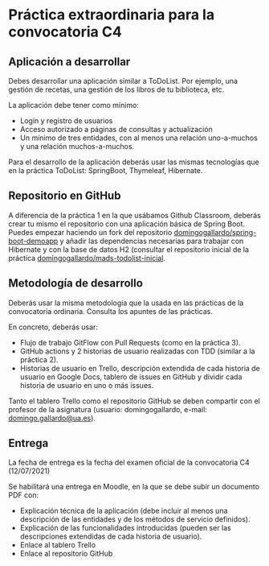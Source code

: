 
# Práctica extraordinaria para la convocatoria C4 #

## Aplicación a desarrollar ##

Debes desarrollar una aplicación similar a ToDoList. Por ejemplo, una
gestión de recetas, una gestión de los libros de tu biblioteca, etc.

La aplicación debe tener como mínimo:

- Login y registro de usuarios
- Acceso autorizado a páginas de consultas y actualización
- Un mínimo de tres entidades, con al menos una relación uno-a-muchos
  y una relación muchos-a-muchos.

Para el desarrollo de la aplicación deberás usar las mismas tecnologías que
en la práctica ToDoList: SpringBoot, Thymeleaf, Hibernate.

## Repositorio en GitHub ##

A diferencia de la práctica 1 en la que usábamos Github Classroom,
deberás crear tu mismo el repositorio con una aplicación básica de
Spring Boot. Puedes empezar haciendo un fork del repositorio
[domingogallardo/spring-boot-demoapp](https://github.com/domingogallardo/spring-boot-demoapp)
y añadir las dependencias necesarias para trabajar con Hibernate y con
la base de datos H2 (consultar el repositorio inicial de la práctica
[domingogallardo/mads-todolist-inicial](https://github.com/domingogallardo/mads-todolist-inicial).


## Metodología de desarrollo ##

Deberás usar la misma metodología que la usada en las prácticas de la
convocatoria ordinaria. Consulta los apuntes de las prácticas.

En concreto, deberás usar:

- Flujo de trabajo GitFlow con Pull Requests (como en la práctica 3).
- GitHub actions y 2 historias de usuario realizadas con TDD (similar  a la práctica 2).
- Historias  de usuario en Trello, descripción extendida de cada historia de
  usuario en Google Docs, tablero de issues en GitHub y dividir cada
  historia de usuario en uno o más issues.

Tanto el tablero Trello como el repositorio GitHub se deben compartir
con el profesor de la asignatura (usuario: domingogallardo, e-mail:
domingo.gallardo@ua.es).

## Entrega ##

La fecha de entrega es la fecha del examen oficial de la convocatoria C4 (12/07/2021)

Se habilitará una entrega en Moodle, en la que se debe subir un
documento PDF con:

- Explicación técnica de la aplicación (debe incluir al menos una
  descripción de las entidades y de los métodos de servicio
  definidos).
- Explicación de las funcionalidades introducidas (pueden ser las
  descripciones extendidas de cada historia de usuario).
- Enlace al tablero Trello
- Enlace al repositorio GitHub
   
